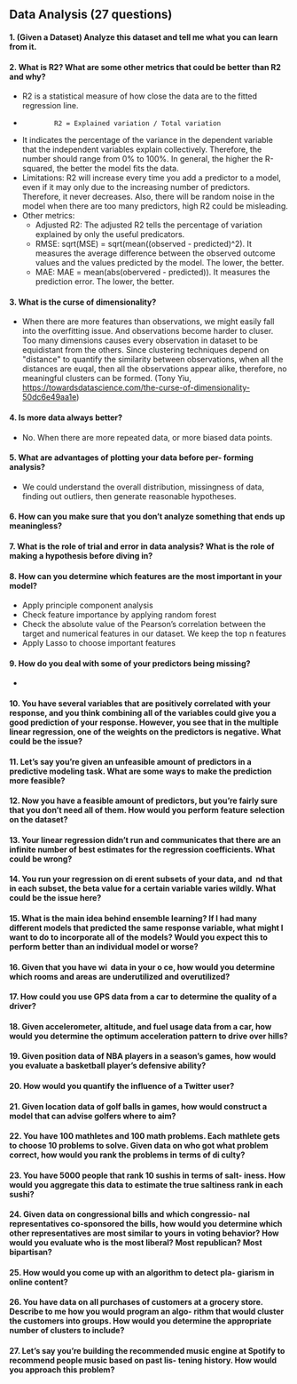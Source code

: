 ## Data Analysis (27 questions)

#### 1. (Given a Dataset) Analyze this dataset and tell me what you can learn from it.

#### 2. What is R2? What are some other metrics that could be better than R2 and why?
   - R2 is a statistical measure of how close the data are to the fitted regression line.  
   -             R2 = Explained variation / Total variation
   -  It indicates the percentage of the variance in the dependent variable that the independent variables 
     explain collectively. Therefore, the number should range from 0% to 100%. In general, the higher the 
     R-squared, the better the model fits the data.
   - Limitations: R2 will increase every time you add a predictor to a model, even if it may only due to 
     the increasing number of predictors. Therefore, it never decreases. Also, there will be random noise in the model when there are too
     many predictors, high R2 could be misleading.
   - Other metrics:
        - Adjusted R2: The adjusted R2 tells the percentage of variation explained by only the useful predicators.
        - RMSE: sqrt(MSE) = sqrt(mean((observed - predicted)^2). It measures the average difference between the observed
                outcome values and the values predicted by the model. The lower, the better.
        - MAE: MAE = mean(abs(obervered - predicted)). It measures the prediction error. The lower, the better.
                
#### 3. What is the curse of dimensionality?
   - When there are more features than observations, we might easily fall into the overfitting issue. And observations
     become harder to cluser. Too many dimensions causes every observation in dataset to be equidistant from the others.
     Since clustering techniques depend on "distance" to quantify the similarity between observations, when all the distances
     are euqal, then all the observations appear alike, therefore, no meaningful clusters can be formed. 
     (Tony Yiu, https://towardsdatascience.com/the-curse-of-dimensionality-50dc6e49aa1e)

#### 4. Is more data always better?
   - No. When there are more repeated data, or more biased data points.
#### 5. What are advantages of plotting your data before per- forming analysis?
   - We could understand the overall distribution, missingness  of data, finding out outliers, then generate 
     reasonable hypotheses.

#### 6. How can you make sure that you don’t analyze something that ends up meaningless?
    

#### 7. What is the role of trial and error in data analysis? What is the role of making a hypothesis before diving in?
    

#### 8. How can you determine which features are the most important in your model?
   - Apply principle component analysis
   - Check feature importance by applying random forest
   - Check the absolute value of the Pearson’s correlation between the target and numerical 
     features in our dataset. We keep the top n features
   - Apply Lasso to choose important features
   
#### 9. How do you deal with some of your predictors being missing?
   - 

#### 10. You have several variables that are positively correlated with your response, and you think combining all of the variables could give you a good prediction of your response. However, you see that in the multiple linear regression, one of the weights on the predictors is negative. What could be the issue?


#### 11. Let’s say you’re given an unfeasible amount of predictors in a predictive modeling task. What are some ways to make the prediction more feasible?
 
 
#### 12. Now you have a feasible amount of predictors, but you’re fairly sure that you don’t need all of them. How would you perform feature selection on the dataset?


#### 13. Your linear regression didn’t run and communicates that there are an infinite number of best estimates for the regression coefficients. What could be wrong?


#### 14. You run your regression on di erent subsets of your data, and  nd that in each subset, the beta value for a certain variable varies wildly. What could be the issue here?


#### 15. What is the main idea behind ensemble learning? If I had many different models that predicted the same response variable, what might I want to do to incorporate all of the models? Would you expect this to perform better than an individual model or worse?


#### 16. Given that you have wi  data in your o ce, how would you determine which rooms and areas are underutilized and overutilized?


#### 17. How could you use GPS data from a car to determine the quality of a driver?


#### 18. Given accelerometer, altitude, and fuel usage data from a car, how would you determine the optimum acceleration pattern to drive over hills?


#### 19. Given position data of NBA players in a season’s games, how would you evaluate a basketball player’s defensive ability?


#### 20. How would you quantify the influence of a Twitter user?
 
 
#### 21. Given location data of golf balls in games, how would construct a model that can advise golfers where to aim?


#### 22. You have 100 mathletes and 100 math problems. Each mathlete gets to choose 10 problems to solve. Given data on who got what problem correct, how would you rank the problems in terms of di culty?
 
 
#### 23. You have 5000 people that rank 10 sushis in terms of salt\- iness. How would you aggregate this data to estimate the true saltiness rank in each sushi?


#### 24. Given data on congressional bills and which congressio- nal representatives co-sponsored the bills, how would you determine which other representatives are most similar to yours in voting behavior? How would you evaluate who is the most liberal? Most republican? Most bipartisan?


#### 25. How would you come up with an algorithm to detect pla- giarism in online content?



#### 26. You have data on all purchases of customers at a grocery store. Describe to me how you would program an algo- rithm that would cluster the customers into groups. How would you determine the appropriate number of clusters to include?


#### 27. Let’s say you’re building the recommended music engine at Spotify to recommend people music based on past lis- tening history. How would you approach this problem?

